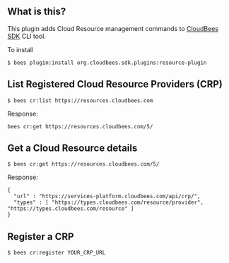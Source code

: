 ## What is this?

This plugin adds Cloud Resource management commands to [CloudBees SDK](http://wiki.cloudbees.com/bin/view/RUN/BeesSDK) CLI tool.

To install

    $ bees plugin:install org.cloudbees.sdk.plugins:resource-plugin

## List Registered Cloud Resource Providers (CRP)

    $ bees cr:list https://resources.cloudbees.com

Response:

    bees cr:get https://resources.cloudbees.com/5/

## Get a Cloud Resource details

    $ bees cr:get https://resources.cloudbees.com/5/

Response:

    {
      "url" : "https://services-platform.cloudbees.com/api/crp/",
      "types" : [ "https://types.cloudbees.com/resource/provider", "https://types.cloudbees.com/resource" ]
    }

## Register a CRP

    $ bees cr:register YOUR_CRP_URL